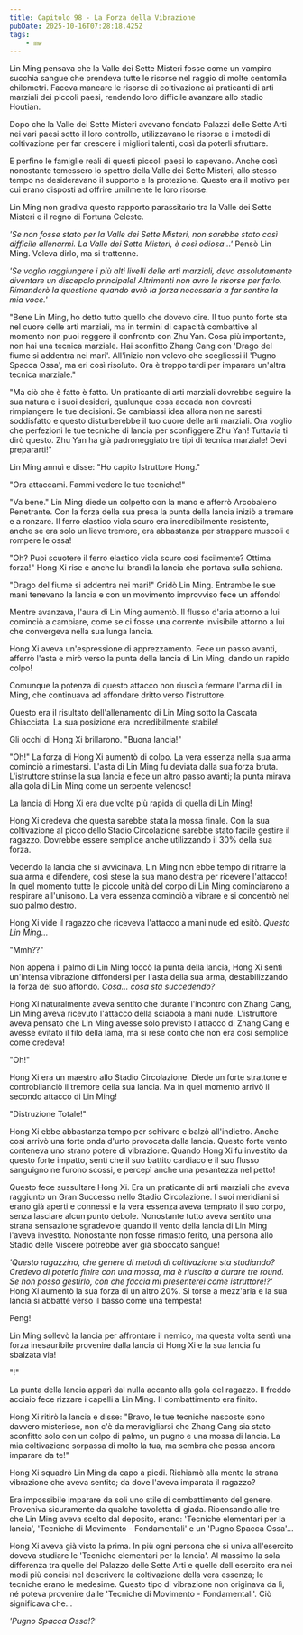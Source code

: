 ```yaml
---
title: Capitolo 98 - La Forza della Vibrazione
pubDate: 2025-10-16T07:28:18.425Z
tags:
    - mw
---
```



Lin Ming pensava che la Valle dei Sette Misteri fosse come un vampiro succhia sangue che prendeva tutte le risorse nel raggio di molte centomila chilometri. Faceva mancare le risorse di coltivazione ai praticanti di arti marziali dei piccoli paesi, rendendo loro difficile avanzare allo stadio Houtian.


Dopo che la Valle dei Sette Misteri avevano fondato Palazzi delle Sette Arti nei vari paesi sotto il loro controllo, utilizzavano le risorse e i metodi di coltivazione per far crescere i migliori talenti, così da poterli sfruttare.


E perfino le famiglie reali di questi piccoli paesi lo sapevano. Anche così nonostante temessero lo spettro della Valle dei Sette Misteri, allo stesso tempo ne desideravano il supporto e la protezione. Questo era il motivo per cui erano disposti ad offrire umilmente le loro risorse.


Lin Ming non gradiva questo rapporto parassitario tra la Valle dei Sette Misteri e il regno di Fortuna Celeste.


<em>'Se non fosse stato per la Valle dei Sette Misteri, non sarebbe stato così difficile allenarmi. La Valle dei Sette Misteri, è così odiosa...'</em> Pensò Lin Ming. Voleva dirlo, ma si trattenne.


<em>'Se voglio raggiungere i più alti livelli delle arti marziali, devo assolutamente diventare un discepolo principale! Altrimenti non avrò le risorse per farlo. Rimanderò la questione quando avrò la forza necessaria a far sentire la mia voce.'</em>


"Bene Lin Ming, ho detto tutto quello che dovevo dire. Il tuo punto forte sta nel cuore delle arti marziali, ma in termini di capacità combattive al momento non puoi reggere il confronto con Zhu Yan. Cosa più importante, non hai una tecnica marziale. Hai sconfitto Zhang Cang con 'Drago del fiume si addentra nei mari'. All'inizio non volevo che scegliessi il 'Pugno Spacca Ossa', ma eri così risoluto.
Ora è troppo tardi per imparare un'altra tecnica marziale."


"Ma ciò che è fatto è fatto. Un praticante di arti marziali dovrebbe seguire la sua natura e i suoi desideri, qualunque cosa accada non dovresti rimpiangere le tue decisioni. Se cambiassi idea allora non ne saresti soddisfatto e questo disturberebbe il tuo cuore delle arti marziali. Ora voglio che perfezioni le tue tecniche di lancia per sconfiggere Zhu Yan! Tuttavia ti dirò questo.
Zhu Yan ha già padroneggiato tre tipi di tecnica marziale! Devi prepararti!"


Lin Ming annuì e disse: "Ho capito Istruttore Hong."


"Ora attaccami. Fammi vedere le tue tecniche!"


"Va bene." Lin Ming diede un colpetto con la mano e afferrò Arcobaleno Penetrante. Con la forza della sua presa la punta della lancia iniziò a tremare e a ronzare.
Il ferro elastico viola scuro era incredibilmente resistente, anche se era solo un lieve tremore, era abbastanza per strappare muscoli e rompere le ossa!


"Oh? Puoi scuotere il ferro elastico viola scuro così facilmente? Ottima forza!" Hong Xi rise e anche lui brandì la lancia che portava sulla schiena.


"Drago del fiume si addentra nei mari!" Gridò Lin Ming. Entrambe le sue mani tenevano la lancia e con un movimento improvviso fece un affondo!


Mentre avanzava, l'aura di Lin Ming aumentò. Il flusso d'aria attorno a lui cominciò a cambiare, come se ci fosse una corrente invisibile attorno a lui che convergeva nella sua lunga lancia.


Hong Xi aveva un'espressione di apprezzamento. Fece un passo avanti, afferrò l'asta e mirò verso la punta della lancia di Lin Ming, dando un rapido colpo!


Comunque la potenza di questo attacco non riuscì a fermare l'arma di Lin Ming, che continuava ad affondare dritto verso l'istruttore.


Questo era il risultato dell'allenamento di Lin Ming sotto la Cascata Ghiacciata. La sua posizione era incredibilmente stabile!


Gli occhi di Hong Xi brillarono. "Buona lancia!"


"Oh!" La forza di Hong Xi aumentò di colpo. La vera essenza nella sua arma cominciò a rimestarsi. L'asta di Lin Ming fu deviata dalla sua forza bruta. L'istruttore strinse la sua lancia e fece un altro passo avanti; la punta mirava alla gola di Lin Ming come un serpente velenoso!


La lancia di Hong Xi era due volte più rapida di quella di Lin Ming!


Hong Xi credeva che questa sarebbe stata la mossa finale. Con la sua coltivazione al picco dello Stadio Circolazione sarebbe stato facile gestire il ragazzo. Dovrebbe essere semplice anche utilizzando il 30% della sua forza.


Vedendo la lancia che si avvicinava, Lin Ming non ebbe tempo di ritrarre la sua arma e difendere, così stese la sua mano destra per ricevere l'attacco! In quel momento tutte le piccole unità del corpo di Lin Ming cominciarono a respirare all'unisono. La vera essenza cominciò a vibrare e si concentrò nel suo palmo destro.


Hong Xi vide il ragazzo che riceveva l'attacco a mani nude ed esitò. <em>Questo Lin Ming...</em>


"Mmh??"


Non appena il palmo di Lin Ming toccò la punta della lancia, Hong Xi sentì un'intensa vibrazione diffondersi per l'asta della sua arma, destabilizzando la forza del suo affondo. <em>Cosa... cosa sta succedendo?</em>


Hong Xi naturalmente aveva sentito che durante l'incontro con Zhang Cang, Lin Ming aveva ricevuto l'attacco della sciabola a mani nude.
L'istruttore aveva pensato che Lin Ming avesse solo previsto l'attacco di Zhang Cang e avesse evitato il filo della lama, ma si rese conto che non era così semplice come credeva!


"Oh!"


Hong Xi era un maestro allo Stadio Circolazione. Diede un forte strattone e controbilanciò il tremore della sua lancia. Ma in quel momento arrivò il secondo attacco di Lin Ming!


"Distruzione Totale!"


Hong Xi ebbe abbastanza tempo per schivare e balzò all'indietro. Anche così arrivò una forte onda d'urto provocata dalla lancia. Questo forte vento conteneva uno strano potere di vibrazione. Quando Hong Xi fu investito da questo forte impatto, sentì che il suo battito cardiaco e il suo flusso sanguigno ne furono scossi, e percepì anche una pesantezza nel petto!


Questo fece sussultare Hong Xi. Era un praticante di arti marziali che aveva raggiunto un Gran Successo nello Stadio Circolazione. I suoi meridiani si erano già aperti e connessi e la vera essenza aveva temprato il suo corpo, senza lasciare alcun punto debole.
Nonostante tutto aveva sentito una strana sensazione sgradevole quando il vento della lancia di Lin Ming l'aveva investito.
Nonostante non fosse rimasto ferito, una persona allo Stadio delle Viscere potrebbe aver già sboccato sangue!


<em>'Questo ragazzino, che genere di metodi di coltivazione sta studiando?
Credevo di poterlo finire con una mossa, ma è riuscito a durare tre round. Se non posso gestirlo, con che faccia mi presenterei come istruttore!?'</em> Hong Xi aumentò la sua forza di un altro 20%. Si torse a mezz'aria e la sua lancia si abbatté verso il basso come una tempesta!


Peng!


Lin Ming sollevò la lancia per affrontare il nemico, ma questa volta sentì una forza inesauribile provenire dalla lancia di Hong Xi e la sua lancia fu sbalzata via!


"!"


La punta della lancia apparì dal nulla accanto alla gola del ragazzo. Il freddo acciaio fece rizzare i capelli a Lin Ming. Il combattimento era finito.


Hong Xi ritirò la lancia e disse: "Bravo, le tue tecniche nascoste sono davvero misteriose, non c'è da meravigliarsi che Zhang Cang sia stato sconfitto solo con un colpo di palmo, un pugno e una mossa di lancia. La mia coltivazione sorpassa di molto la tua, ma sembra che possa ancora imparare da te!"


Hong Xi squadrò Lin Ming da capo a piedi. Richiamò alla mente la strana vibrazione che aveva sentito; da dove l'aveva imparata il ragazzo?


Era impossibile imparare da soli uno stile di combattimento del genere.
Proveniva sicuramente da qualche tavoletta di giada. Ripensando alle tre che Lin Ming aveva scelto dal deposito, erano: 'Tecniche elementari per la lancia', 'Tecniche di Movimento - Fondamentali' e un 'Pugno Spacca Ossa'...


Hong Xi aveva già visto la prima. In più ogni persona che si univa all'esercito doveva studiare le 'Tecniche elementari per la lancia'. Al massimo la sola differenza tra quelle del Palazzo delle Sette Arti e quelle dell'esercito era nei modi più concisi nel descrivere la coltivazione della vera essenza; le tecniche erano le medesime. Questo tipo di vibrazione non originava da lì, né poteva provenire dalle 'Tecniche di Movimento - Fondamentali'. Ciò significava che...


<em>'Pugno Spacca Ossa!?'</em>
                                


                                



